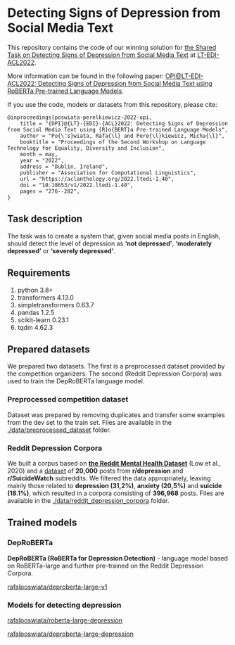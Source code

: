 # Detecting Signs of Depression from Social Media Text

This repository contains the code of our winning solution for [the Shared Task on Detecting Signs of Depression
from Social Media Text](https://competitions.codalab.org/competitions/36410) at [LT-EDI-ACL2022](https://sites.google.com/view/lt-edi-2022/home).

More information can be found in the following paper: [OPI@LT-EDI-ACL2022: Detecting Signs of Depression from Social Media Text using RoBERTa Pre-trained Language Models](https://aclanthology.org/2022.ltedi-1.40/).

If you use the code, models or datasets from this repository, please cite:

```
@inproceedings{poswiata-perelkiewicz-2022-opi,
    title = "{OPI}@{LT}-{EDI}-{ACL}2022: Detecting Signs of Depression from Social Media Text using {R}o{BERT}a Pre-trained Language Models",
    author = "Po{\'s}wiata, Rafa{\l} and Pere{\l}kiewicz, Micha{\l}",
    booktitle = "Proceedings of the Second Workshop on Language Technology for Equality, Diversity and Inclusion",
    month = may,
    year = "2022",
    address = "Dublin, Ireland",
    publisher = "Association for Computational Linguistics",
    url = "https://aclanthology.org/2022.ltedi-1.40",
    doi = "10.18653/v1/2022.ltedi-1.40",
    pages = "276--282",
}
```

## Task description

The task was to create a system that, given social media posts in English, should detect the level of depression as **‘not depressed’**, **‘moderately depressed’** or **‘severely depressed’**.

## Requirements

1. python 3.8+
2. transformers	4.13.0
3. simpletransformers 0.63.7
4. pandas 1.2.5
5. scikit-learn	0.23.1
6. tqdm	4.62.3

## Prepared datasets

We prepared two datasets. The first is a preprocessed dataset provided by the competition organizers.
The second (Reddit Depression Corpora) was used to train the DepRoBERTa language model.

### Preprocessed competition dataset

Dataset was prepared by removing duplicates and transfer some examples from the dev set to the train set.
Files are available in the [./data/preprocessed_dataset](data/preprocessed_dataset) folder.

### Reddit Depression Corpora

We built a corpus based on **[the Reddit Mental Health Dataset](https://zenodo.org/record/3941387#.Y5L6O_fMKUl)**
(Low et al., 2020) and a [dataset](https://www.kaggle.com/datasets/xavrig/reddit-dataset-rdepression-and-rsuicidewatch)
of **20,000** posts from **r/depression** and **r/SuicideWatch** subreddits. We filtered the data appropriately, leaving
mainly those related to **depression (31,2%)**, **anxiety (20,5%)** and **suicide (18.1%)**, which resulted in a corpora consisting
of **396,968** posts. Files are available in the [./data/reddit_depression_corpora](data/reddit_depression_corpora) folder.

## Trained models

### DepRoBERTa

**DepRoBERTa (RoBERTa for Depression Detection)** - language model based on RoBERTa-large and further pre-trained on the
Reddit Depression Corpora.

[rafalposwiata/deproberta-large-v1](https://huggingface.co/rafalposwiata/deproberta-large-v1)

### Models for detecting depression

[rafalposwiata/roberta-large-depression](https://huggingface.co/rafalposwiata/roberta-large-depression)

[rafalposwiata/deproberta-large-depression](https://huggingface.co/rafalposwiata/deproberta-large-depression)
